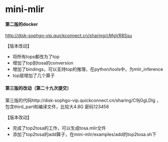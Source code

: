 # mini-mlir

#### 第二版的docker
http://disk-sophgo-vip.quickconnect.cn/sharing/cMgVR8Ssu

【版本改动】
* 将所有tops都改为了top
* 增加了top到tosa的conversion
* 增加了bindings，可以支持top的推理，在python/tools中，为mlir_inference
* top层增加了几个算子


#### 第三版的改动（第二十九次提交）
第三版的代码http://disk-sophgo-vip.quickconnect.cn/sharing/C9jGgLDlg ，包含third_part和编译文件，比较大4.8G
密码123456

【版本改动】
* 完成了top2tosa的工作，可以生成tosa.mlir文件
* 添加了top2tosa的add算子，在mini-mlir/examples/add的top2tosa.sh下
